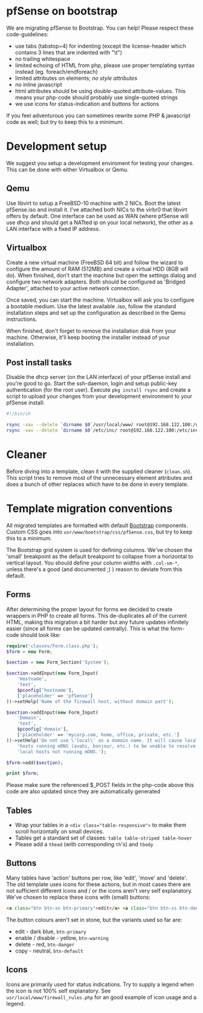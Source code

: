 pfSense on bootstrap
====================

We are migrating pfSense to Bootstrap. You can help! Please respect these code-guidelines:

* use tabs (tabstop=4) for indenting (except the license-header which contains 3 lines that are indented with "\t<SP><SP><SP>")
* no trailing whitespace
* limited echoing of HTML from php, please use proper templating syntax instead (eg. foreach/endforeach)
* limited attributes on elements; _no style attributes_
* no inline javascript
* html attributes should be using double-quoted attribute-values. This means your php-code should probably use single-quoted strings
* we use icons for status-indication and buttons for actions

If you feel adventurous you can sometimes rewrite some PHP & javascript code as well; but try to keep this to a minimum.

# Development setup

We suggest you setup a development enviroment for testing your changes. This can be done with either Virtualbox or Qemu.

## Qemu

Use libvirt to setup a FreeBSD-10 machine with 2 NICs. Boot the latest pfSense.iso and install it. I've attached both NICs to the virbr0 that libvirt offers by default. One interface can be used as WAN (where pfSense will use dhcp and should get a NATted ip on your local network), the other as a LAN interface with a fixed IP address.

## Virtualbox

Create a new virtual machine (FreeBSD 64 bit) and follow the wizard to configure the amount of RAM (512MB) and create a virtual HDD (8GB will do). When finished, don't start the machine but open the settings dialog and configure two network adapters. Both should be configured as 'Bridged Adapter', attached to your active network connection.

Once saved, you can start the machine. Virtualbox will ask you to configure a bootable medium. Use the latest available .iso, follow the standard installation steps and set up the configuration as described in the Qemu instructions.

When finished, don't forget to remove the installation disk from your machine. Otherwise, it'll keep booting the installer instead of your installation.

## Post install tasks

Disable the dhcp server (on the LAN interface) of your pfSense install and you're good to go. Start the ssh-daemon, login and setup public-key authentication (for the root user). Execute `pkg install rsync` and create a script to upload your changes from your development environment to your pfSense install:

```bash
#!/bin/sh

rsync -xav --delete `dirname $0`/usr/local/www/ root@192.168.122.100:/usr/local/www/
rsync -xav --delete `dirname $0`/etc/inc/ root@192.168.122.100:/etc/inc/
```

# Cleaner

Before diving into a template, clean it with the supplied cleaner (`clean.sh`). This script tries to remove most of the unnecessary element attributes and does a bunch of other replaces which have to be done in every template.

# Template migration conventions

All migrated templates are formatted with default [Bootstrap](http://getbootstrap.com/) components. Custom CSS goes into `usr/www/bootstrap/css/pfSense.css`, but try to keep this to a minimum.

The Bootstrap grid system is used for defining columns. We've chosen the 'small' breakpoint as the default breakpoint to collapse from a horizontal to vertical layout. You should define your column widths with `.col-sm-*`, unless there's a good (and documented ;) ) reason to deviate from this default.

## Forms

After determining the proper layout for forms we decided to create wrappers in PHP to create all forms. This de-duplicates all of the current HTML, making this migration a bit harder but any future updates infinitely easier (since all forms can be updated centrally). This is what the form-code should look like:

```php
require('classes/Form.class.php');
$form = new Form;

$section = new Form_Section('System');

$section->addInput(new Form_Input(
    'Hostname',
    'text',
    $pconfig['hostname'],
    ['placeholder' => 'pfSense']
))->setHelp('Name of the firewall host, without domain part');

$section->addInput(new Form_Input(
    'Domain',
    'text',
    $pconfig['domain'],
    ['placeholder' => 'mycorp.com, home, office, private, etc.']
))->setHelp('Do not use \'local\' as a domain name. It will cause local '.
    'hosts running mDNS (avahi, bonjour, etc.) to be unable to resolve '.
    'local hosts not running mDNS.');

$form->add($section);

print $form;
```

Please make sure the referenced $_POST fields in the php-code above this code are also updated since they are automatically generated

## Tables

* Wrap your tables in a `<div class="table-responsive">` to make them scroll horizontally on small devices.
* Tables get a standard set of classes: `table table-striped table-hover`
* Please add a `thead` (with corresponding `th`'s) and `tbody`

## Buttons

Many tables have 'action' buttons per row, like 'edit', 'move' and 'delete'. The old template uses icons for these actions, but in most cases there are not sufficient different icons and / or the icons aren't very self explanatory. We've chosen to replace these icons with (small) buttons:

```html
<a class="btn btn-xs btn-primary">edit</a> <a class="btn btn-xs btn-danger">delete</a>
```

The button colours aren't set in stone, but the variants used so far are:

* edit - dark blue, `btn-primary`
* enable / disable - yellow, `btn-warning`
* delete - red, `btn-danger`
* copy - neutral, `btn-default`

## Icons

Icons are primarily used for status indications. Try to supply a legend when the icon is not 100% self explanatory. See `usr/local/www/firewall_rules.php` for an good example of icon usage and a legend.

